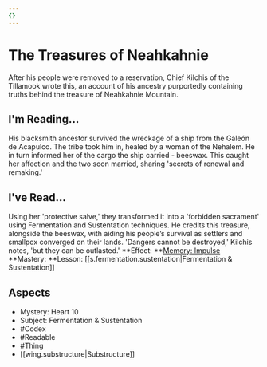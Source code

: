 ```yaml
---
{}
---
```

# The Treasures of Neahkahnie
After his people were removed to a reservation, Chief Kilchis of the Tillamook wrote this, an account of his ancestry purportedly containing truths behind the treasure of Neahkahnie Mountain.
## I'm Reading...
His blacksmith ancestor survived the wreckage of a ship from the Galeón de Acapulco. The tribe took him in, healed by a woman of the Nehalem. He in turn informed her of the cargo the ship carried - beeswax. This caught her affection and the two soon married, sharing 'secrets of renewal and remaking.'
## I've Read...
Using her 'protective salve,' they transformed it into a 'forbidden sacrament' using Fermentation and Sustentation techniques. He credits this treasure, alongside the beeswax, with aiding his people’s survival as settlers and smallpox converged on their lands. 'Dangers cannot be destroyed,' Kilchis notes, 'but they can be outlasted.'
**Effect: **[Memory: Impulse](https://uadaf.theevilroot.xyz/rowenarium/element/mem.impulse)
**Mastery: **Lesson: [[s.fermentation.sustentation|Fermentation & Sustentation]]
## Aspects
- Mystery: Heart 10
- Subject: Fermentation & Sustentation
- #Codex
- #Readable
- #Thing
- [[wing.substructure|Substructure]]